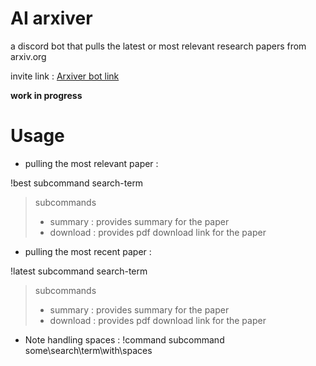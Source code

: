 # AI arxiver

a discord bot that pulls the latest or most relevant research papers from arxiv.org 

invite link : [Arxiver bot link](https://discord.com/api/oauth2/authorize?client_id=903757099597701140&permissions=0&scope=bot)

**work in progress**

# Usage

* pulling the most relevant paper :

!best subcommand search-term

> subcommands
> * summary : provides summary for the paper
> * download : provides pdf download link for the paper

* pulling the most recent paper :

!latest subcommand search-term

> subcommands
> * summary : provides summary for the paper
> * download : provides pdf download link for the paper

* Note
handling spaces : !command subcommand some\search\term\with\spaces
